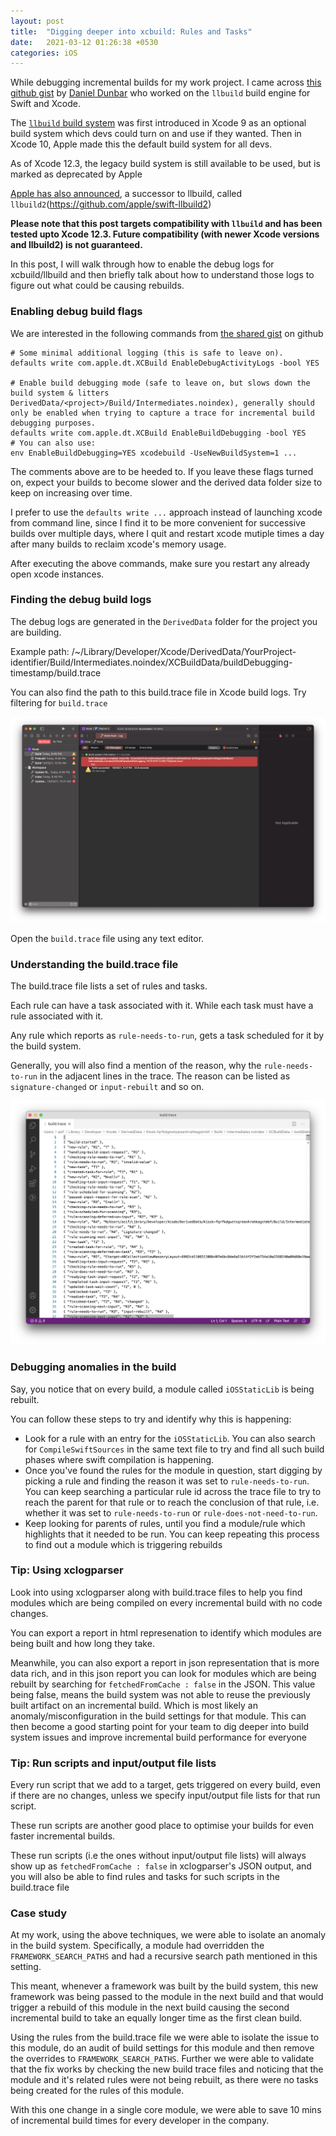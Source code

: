 ```yaml
---
layout: post
title:  "Digging deeper into xcbuild: Rules and Tasks"
date:   2021-03-12 01:26:38 +0530
categories: iOS
---
```


While debugging incremental builds for my work project. I came across [this github gist](https://gist.github.com/ddunbar/2dda0e836c855ea96759d1d05f086d69) by [Daniel Dunbar](https://twitter.com/daniel_dunbar) who worked on the `llbuild` build engine for Swift and Xcode.

The [`llbuild` build system](https://github.com/apple/swift-llbuild) was first introduced in Xcode 9 as an optional build system which devs could turn on and use if they wanted. Then in Xcode 10, Apple made this the default build system for all devs.

As of Xcode 12.3, the legacy build system is still available to be used, but is marked as deprecated by Apple

[Apple has also announced](https://forums.swift.org/t/llbuild2/36896), a successor to llbuild, called `llbuild2`(https://github.com/apple/swift-llbuild2)

**Please note that this post targets compatibility with `llbuild` and has been tested upto Xcode 12.3. Future compatibility (with newer Xcode versions and llbuild2) is not guaranteed.**

In this post, I will walk through how to enable the debug logs for xcbuild/llbuild and then briefly talk about how to understand those logs to figure out what could be causing rebuilds.

### Enabling debug build flags

We are interested in the following commands from [the shared gist]((https://gist.github.com/ddunbar/2dda0e836c855ea96759d1d05f086d69)) on github

```
# Some minimal additional logging (this is safe to leave on).
defaults write com.apple.dt.XCBuild EnableDebugActivityLogs -bool YES

# Enable build debugging mode (safe to leave on, but slows down the build system & litters DerivedData/<project>/Build/Intermediates.noindex), generally should only be enabled when trying to capture a trace for incremental build debugging purposes.
defaults write com.apple.dt.XCBuild EnableBuildDebugging -bool YES
# You can also use:
env EnableBuildDebugging=YES xcodebuild -UseNewBuildSystem=1 ...
```

The comments above are to be heeded to. If you leave these flags turned on, expect your builds to become slower and the derived data folder size to keep on increasing over time.

I prefer to use the `defaults write ...` approach instead of launching xcode from command line, since I find it to be more convenient for successive builds over multiple days, where I quit and restart xcode mutiple times a day after many builds to reclaim xcode's memory usage.

After executing the above commands, make sure you restart any already open xcode instances.

### Finding the debug build logs

The debug logs are generated in the `DerivedData` folder for the project you are building.

Example path: /~/Library/Developer/Xcode/DerivedData/YourProject-identifier/Build/Intermediates.noindex/XCBuildData/buildDebugging-timestamp/build.trace

You can also find the path to this build.trace file in Xcode build logs. Try filtering for `build.trace`

![Xcode screenshot](/assets/build_trace_path_screenshot.png)

Open the `build.trace` file using any text editor.

### Understanding the build.trace file

The build.trace file lists a set of rules and tasks.

Each rule can have a task associated with it. While each task must have a rule associated with it.

Any rule which reports as `rule-needs-to-run`, gets a task scheduled for it by the build system.

Generally, you will also find a mention of the reason, why the `rule-needs-to-run` in the adjacent lines in the trace. The reason can be listed as `signature-changed` or `input-rebuilt` and so on.

![build.trace screenshot](/assets/build_system_rules_screenshot.png)

### Debugging anomalies in the build

Say, you notice that on every build, a module called `iOSStaticLib` is being rebuilt.

You can follow these steps to try and identify why this is happening:
- Look for a rule with an entry for the `iOSStaticLib`. You can also search for `CompileSwiftSources` in the same text file to try and find all such build phases where swift compilation is happening.
- Once you've found the rules for the module in question, start digging by picking a rule and finding the reason it was set to `rule-needs-to-run`. You can keep searching a particular rule id across the trace file to try to reach the parent for that rule or to reach the conclusion of that rule, i.e. whether it was set to `rule-needs-to-run` or `rule-does-not-need-to-run`.
- Keep looking for parents of rules, until you find a module/rule which highlights that it needed to be run. You can keep repeating this process to find out a module which is triggering rebuilds

### Tip: Using xclogparser

Look into using xclogparser along with build.trace files to help you find modules which are being compiled on every incremental build with no code changes.

You can export a report in html represenation to identify which modules are being built and how long they take.

Meanwhile, you can also export a report in json representation that is more data rich, and in this json report you can look for modules which are being rebuilt by searching for `fetchedFromCache : false` in the JSON. This value being false, means the build system was not able to reuse the previously built artifact on an incremental build. Which is most likely an anomaly/misconfiguration in the build settings for that module. This can then become a good starting point for your team to dig deeper into build system issues and improve incremental build performance for everyone

### Tip: Run scripts and input/output file lists

Every run script that we add to a target, gets triggered on every build, even if there are no changes, unless we specify input/output file lists for that run script.

These run scripts are another good place to optimise your builds for even faster incremental builds.

These run scripts (i.e the ones without input/output file lists) will always show up as `fetchedFromCache : false` in xclogparser's JSON output, and you will also be able to find rules and tasks for such scripts in the build.trace file
### Case study

At my work, using the above techniques, we were able to isolate an anomaly in the build system.
Specifically, a module had overridden the `FRAMEWORK_SEARCH_PATHS` and had a recursive search path mentioned in this setting.

This meant, whenever a framework was built by the build system, this new framework was being passed to the module in the next build and that would trigger a rebuild of this module in the next build causing the second incremental build to take an equally longer time as the first clean build.

Using the rules from the build.trace file we were able to isolate the issue to this module, do an audit of build settings for this module and then remove the overrides to `FRAMEWORK_SEARCH_PATHS`. Further we were able to validate that the fix works by checking the new build trace files and noticing that the module and it's related rules were not being rebuilt, as there were no tasks being created for the rules of this module.

With this one change in a single core module, we were able to save 10 mins of incremental build times for every developer in the company.